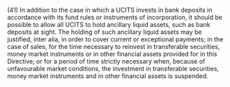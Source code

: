 (41) In addition to the case in which a UCITS invests in bank deposits in accordance with its fund rules or instruments of incorporation, it should be possible to allow all UCITS to hold ancillary liquid assets, such as bank deposits at sight. The holding of such ancillary liquid assets may be justified, inter alia, in order to cover current or exceptional payments; in the case of sales, for the time necessary to reinvest in transferable securities, money market instruments or in other financial assets provided for in this Directive; or for a period of time strictly necessary when, because of unfavourable market conditions, the investment in transferable securities, money market instruments and in other financial assets is suspended.